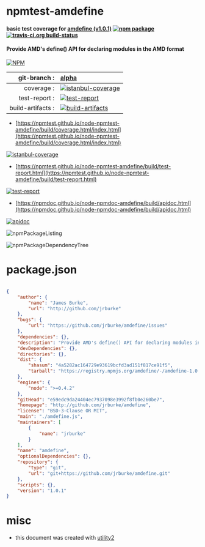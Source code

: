 # npmtest-amdefine

#### basic test coverage for  [amdefine (v1.0.1)](http://github.com/jrburke/amdefine)  [![npm package](https://img.shields.io/npm/v/npmtest-amdefine.svg?style=flat-square)](https://www.npmjs.org/package/npmtest-amdefine) [![travis-ci.org build-status](https://api.travis-ci.org/npmtest/node-npmtest-amdefine.svg)](https://travis-ci.org/npmtest/node-npmtest-amdefine)

#### Provide AMD's define() API for declaring modules in the AMD format

[![NPM](https://nodei.co/npm/amdefine.png?downloads=true&downloadRank=true&stars=true)](https://www.npmjs.com/package/amdefine)

| git-branch : | [alpha](https://github.com/npmtest/node-npmtest-amdefine/tree/alpha)|
|--:|:--|
| coverage : | [![istanbul-coverage](https://npmtest.github.io/node-npmtest-amdefine/build/coverage.badge.svg)](https://npmtest.github.io/node-npmtest-amdefine/build/coverage.html/index.html)|
| test-report : | [![test-report](https://npmtest.github.io/node-npmtest-amdefine/build/test-report.badge.svg)](https://npmtest.github.io/node-npmtest-amdefine/build/test-report.html)|
| build-artifacts : | [![build-artifacts](https://npmtest.github.io/node-npmtest-amdefine/glyphicons_144_folder_open.png)](https://github.com/npmtest/node-npmtest-amdefine/tree/gh-pages/build)|

- [https://npmtest.github.io/node-npmtest-amdefine/build/coverage.html/index.html](https://npmtest.github.io/node-npmtest-amdefine/build/coverage.html/index.html)

[![istanbul-coverage](https://npmtest.github.io/node-npmtest-amdefine/build/screenCapture.buildCi.browser.%252Ftmp%252Fbuild%252Fcoverage.lib.html.png)](https://npmtest.github.io/node-npmtest-amdefine/build/coverage.html/index.html)

- [https://npmtest.github.io/node-npmtest-amdefine/build/test-report.html](https://npmtest.github.io/node-npmtest-amdefine/build/test-report.html)

[![test-report](https://npmtest.github.io/node-npmtest-amdefine/build/screenCapture.buildCi.browser.%252Ftmp%252Fbuild%252Ftest-report.html.png)](https://npmtest.github.io/node-npmtest-amdefine/build/test-report.html)

- [https://npmdoc.github.io/node-npmdoc-amdefine/build/apidoc.html](https://npmdoc.github.io/node-npmdoc-amdefine/build/apidoc.html)

[![apidoc](https://npmdoc.github.io/node-npmdoc-amdefine/build/screenCapture.buildCi.browser.%252Ftmp%252Fbuild%252Fapidoc.html.png)](https://npmdoc.github.io/node-npmdoc-amdefine/build/apidoc.html)

![npmPackageListing](https://npmtest.github.io/node-npmtest-amdefine/build/screenCapture.npmPackageListing.svg)

![npmPackageDependencyTree](https://npmtest.github.io/node-npmtest-amdefine/build/screenCapture.npmPackageDependencyTree.svg)



# package.json

```json

{
    "author": {
        "name": "James Burke",
        "url": "http://github.com/jrburke"
    },
    "bugs": {
        "url": "https://github.com/jrburke/amdefine/issues"
    },
    "dependencies": {},
    "description": "Provide AMD's define() API for declaring modules in the AMD format",
    "devDependencies": {},
    "directories": {},
    "dist": {
        "shasum": "4a5282ac164729e93619bcfd3ad151f817ce91f5",
        "tarball": "https://registry.npmjs.org/amdefine/-/amdefine-1.0.1.tgz"
    },
    "engines": {
        "node": ">=0.4.2"
    },
    "gitHead": "e59edc9da24404ec7937098e3992f8fb0e260be7",
    "homepage": "http://github.com/jrburke/amdefine",
    "license": "BSD-3-Clause OR MIT",
    "main": "./amdefine.js",
    "maintainers": [
        {
            "name": "jrburke"
        }
    ],
    "name": "amdefine",
    "optionalDependencies": {},
    "repository": {
        "type": "git",
        "url": "git+https://github.com/jrburke/amdefine.git"
    },
    "scripts": {},
    "version": "1.0.1"
}
```



# misc
- this document was created with [utility2](https://github.com/kaizhu256/node-utility2)
